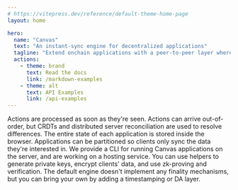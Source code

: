```yaml
---
# https://vitepress.dev/reference/default-theme-home-page
layout: home

hero:
  name: "Canvas"
  text: "An instant-sync engine for decentralized applications"
  tagline: "Extend onchain applications with a peer-to-peer layer where interactions are synced instantly, with nearly unlimited throughput."
  actions:
    - theme: brand
      text: Read the docs
      link: /markdown-examples
    - theme: alt
      text: API Examples
      link: /api-examples
---
```


<FeatureRow title="Demo">
  <FeatureCard title="MessageSync" details="Deploy simple applications like chat & presence." />
  <FeatureCard title="CausalDB" details="Define custom backend logic in inline TypeScript." />
  <FeatureCard title="CausalVM" details="Define immutable TypeScript contracts on IPFS." />
</FeatureRow>

<DemoRow>
  <DemoItem title="MessageSync Demo" />
  <DemoItem title="CausalDB Demo" />
</DemoRow>

<TextRow title="About Canvas">
  <TextItem prefix="Fast">Actions are processed as soon as they're seen.</TextItem>
  <TextItem prefix="Optimistic">Actions can arrive out-of-order, but CRDTs and distributed server reconciliation are used to resolve differences.</TextItem>
  <TextItem prefix="Client-first">The entire state of each application is stored inside the browser. Applications can be partitioned so clients only sync the data they're interested in.</TextItem>
  <TextItem prefix="Server-enabled">We provide a CLI for running Canvas applications on the server, and are working on a hosting service.</TextItem>
  <TextItem prefix="Encryption-enabled">You can use helpers to generate private keys, encrypt clients' data, and use zk-proving and verification.</TextItem>
  <TextItem prefix="Bring your own finality">The default engine doesn't implement any finality mechanisms, but you can bring your own by adding a timestamping or DA layer.</TextItem>
</TextRow>

<FeatureRow title="Logins">
  <FeatureCard title="Sign in with Wallet" details="Log in with a Web3 wallet from Ethereum. Also supports other chains like Cosmos, Solana, and Polkadot." />
  <FeatureCard title="Sign in with OpenID" details="Log in trustlessly with Google, Apple, or other SSO providers. Powered by zero-knowledge proofs." />
  <FeatureCard title="Sign in with Bluesky" details="Log in with your decentralized identity from Bluesky." />
</FeatureRow>

<FeatureRow title="Technical Components">
  <FeatureCard title="Okra" details="A deterministic Prolly-tree that allows fast syncing between unordered sets of actions." link="https://github.com/canvasxyz/okra" linkText="Github" />
  <FeatureCard title="GossipLog" details="A history-preserving log that allows CRDT functions to retrieve data from the past." link="https://github.com/canvasxyz/canvas/tree/main/packages/gossiplog"/>
  <FeatureCard title="ModelDB" details="A database abstraction layer over IndexedDB and SQLite, that runs in both the browser and server." link="https://github.com/canvasxyz/canvas/tree/main/packages/modeldb"/>
</FeatureRow>

<HomepageFooter />